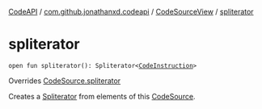 [CodeAPI](../../index.md) / [com.github.jonathanxd.codeapi](../index.md) / [CodeSourceView](index.md) / [spliterator](.)

# spliterator

`open fun spliterator(): Spliterator<`[`CodeInstruction`](../-code-instruction.md)`>`

Overrides [CodeSource.spliterator](../-code-source/spliterator.md)

Creates a [Spliterator](#) from elements of this [CodeSource](../-code-source/index.md).

